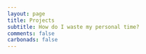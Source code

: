 ```yaml
---
layout: page
title: Projects
subtitle: How do I waste my personal time?
comments: false
carbonads: false
---
```

